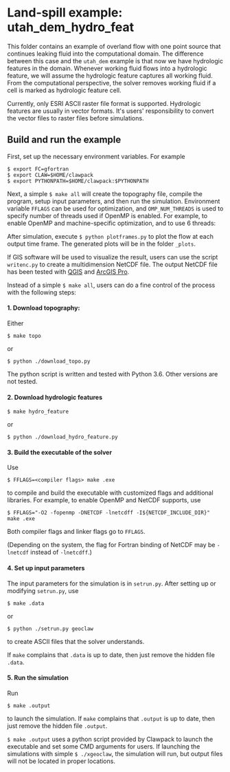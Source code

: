 # Land-spill example: utah_dem_hydro_feat

This folder contains an example of overland flow with one point source that
continues leaking fluid into the computational domain. The difference between
this case and the `utah_dem` example is that now we have hydrologic features
in the domain. Whenever working fluid flows into a hydrologic feature, we will
assume the hydrologic feature captures all working fluid. From the computational
perspective, the solver removes working fluid if a cell is marked as hydrologic
feature cell.

Currently, only ESRI ASCII raster file format is supported. Hydrologic features
are usually in vector formats. It's users' responsibility to convert the vector
files to raster files before simulations.

## Build and run the example

First, set up the necessary environment variables. For example

```shell
$ export FC=gfortran 
$ export CLAW=$HOME/clawpack
$ export PYTHONPATH=$HOME/clawpack:$PYTHONPATH
```

Next, a simple `$ make all` will create the topography file, compile the 
program, setup input parameters, and then run the simulation. Environment
variable `FFLAGS` can be used for optimization, and `OMP_NUM_THREADS` is used 
to specify number of threads used if OpenMP is enabled. For example, to enable
OpenMP and machine-specific optimization, and to use 6 threads: 

After simulation, execute `$ python plotframes.py` to plot the flow at each 
output time frame. The generated plots will be in the folder `_plots`.

If GIS software will be used to visualize the result, users can use the script
`writenc.py` to create a multidimension NetCDF file. The output NetCDF file has
been tested with [QGIS](https://www.qgis.org/) and [ArcGIS Pro](https://pro.arcgis.com/).

Instead of a simple `$ make all`, users can do a fine control of the process 
with the following steps:

#### 1. Download topography:

Either
```
$ make topo
```
or
```
$ python ./download_topo.py
```

The python script is written and tested with Python 3.6. Other versions are not
tested.

#### 2. Download hydrologic features

```
$ make hydro_feature
```
or
```
$ python ./download_hydro_feature.py
```

#### 3. Build the executable of the solver

Use
```
$ FFLAGS=<compiler flags> make .exe
```
to compile and build the executable with customized flags and additional 
libraries.
For example, to enable OpenMP and NetCDF supports, use
```
$ FFLAGS="-O2 -fopenmp -DNETCDF -lnetcdff -I${NETCDF_INCLUDE_DIR}" make .exe
```
Both compiler flags and linker flags go to `FFLAGS`.

(Depending on the system, the flag for Fortran binding of NetCDF may be `-lnetcdf`
instead of `-lnetcdff`.)

#### 4. Set up input parameters

The input parameters for the simulation is in `setrun.py`. 
After setting up or modifying `setrun.py`, use
```
$ make .data
```
or 
```
$ python ./setrun.py geoclaw
```
to create ASCII files that the solver understands.

If `make` complains that `.data` is up to date, then just remove the hidden file
`.data`.

#### 5. Run the simulation

Run
```
$ make .output
```
to launch the simulation.
If `make` complains that `.output` is up to date, then just remove the hidden file
`.output`.

`$ make .output` uses a python script provided by Clawpack to launch the executable
and set some CMD arguments for users. If launching the simulations with simple
`$ ./xgeoclaw`, the simulation will run, but output files will not be located 
in proper locations.

